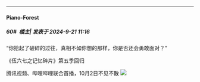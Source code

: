 ﻿
*****

####  Piano-Forest  
##### 60#         楼主| 发表于 2024-9-21 11:16

“你拾起了破碎的过往，真相不如你想的那样，你是否还会勇敢面对？”

《伍六七之记忆碎片》第五季回归

腾讯视频、哔哩哔哩联合首播，10月2日不见不散
<img src="https://p.sda1.dev/19/a75ef62b5e15b02c8dbdf042b215e7f4/1726888134744.png" referrerpolicy="no-referrer">

